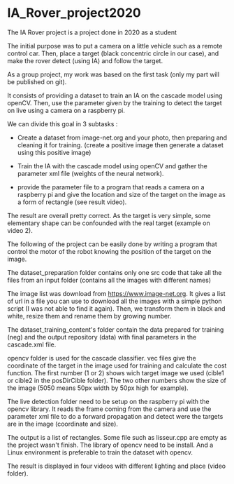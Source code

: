 # IA_Rover_project2020
The IA Rover project is a project done in 2020 as a student

The initial purpose was to put a camera on a little vehicle such as a remote control car.
Then, place a target (black concentric circle in our case), and make the rover detect (using IA) and follow the target.


As a group project, my work was based on the first task (only my part will be published on git).


It consists of providing a dataset to train an IA on the cascade model using openCV.
Then, use the parameter given by the training to detect the target on live using a camera on a raspberry pi.


We can divide this goal in 3 subtasks : 

- Create a dataset from image-net.org and your photo, then preparing and cleaning it for training. (create a positive image then generate a dataset using this positive image)

- Train the IA with the cascade model using openCV and gather the parameter xml file (weights of the neural network).

- provide the parameter file to a program that reads a camera on a raspberry pi and give the location and size of the target on the image as a form of rectangle (see result video).


The result are overall pretty correct. As the target is very simple, some elementary shape can be confounded with the real target (example on video 2).

The following of the project can be easily done by writing a program that control the motor of the robot knowing the position of the target on the image.


The dataset_preparation folder contains only one src code that take all the files from an input folder (contains all the images with different names)

The image list was download from https://www.image-net.org. It gives a list of url in a file you can use to download all the images with a simple python script (I was not able to find it again). Then, we transform them in black and white, resize them and rename them by growing number.

The dataset_training_content's folder contain the data prepared for training (neg) and the output repository (data) with final parameters in the cascade.xml file.

opencv folder is used for the cascade classifier.
vec files give the coordinate of the target in the image used for training and calculate the cost function.
The first number (1 or 2) shows wich target image we used (cible1 or cible2 in the posDirCible folder).
The two other numbers show the size of the image (5050 means 50px width by 50px high for example).

The live detection folder need to be setup on the raspberry pi with the opencv library. It reads the frame coming from the camera and use the parameter xml file to do a forward propagation and detect were the targets are in the image (coordinate and size).

The output is a list of rectangles. Some file such as lisseur.cpp are empty as the project wasn't finish.
The library of opencv need to be install. And a Linux environment is preferable to train the dataset with opencv.


The result is displayed in four videos with different lighting and place (video folder).
